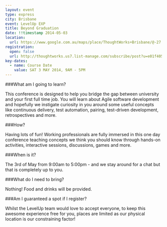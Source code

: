 ```yaml
---
layout: event
type: express
city: Brisbane
event: LevelUp EXP
title: Beyond Graduation
date: !!timestamp 2014-05-03
location:
  url: https://www.google.com.au/maps/place/ThoughtWorks+Brisbane/@-27.465824,153.02759,17z/data=!3m1!4b1!4m2!3m1!1s0x6b915a1d39376e4b:0xe3e3929e074caf21
registration:
  open: false
  url: http://thoughtworks.us7.list-manage.com/subscribe/post?u=e01f405fabad2dd5617122558&amp;id=ce1f220a77
key-dates:
  - name: Course Date
    value: SAT 3 MAY 2014, 9AM - 5PM
---
```

###What am I going to learn?

This conference is designed to help you bridge the gap between university and your first full time job. You will learn about Agile software development and hopefully we instigate curiosity in you around some useful concepts like continuous delivery, test automation, pairing, test-driven development, retrospectives and more.

###How?

Having lots of fun! Working professionals are fully immersed in this one day conference teaching concepts we think you should know through hands-on activities, interactive sessions, discussions, games and more.

###When is it?

The 3rd of May from 9:00am to 5:00pm - and we stay around for a chat but that is completely up to you.

###What do I need to bring?

Nothing! Food and drinks will be provided.

###Am I guaranteed a spot if I register?

Whilst the LevelUp team would love to accept everyone, to keep this awesome experience free for you, places are limited as our physical location is our constraining factor!
